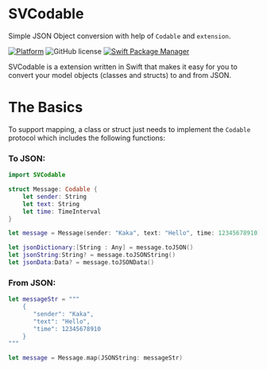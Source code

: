 # SVCodable

Simple JSON Object conversion with help of `Codable` and `extension`.

[![Platform](https://img.shields.io/badge/platform-iOS-green.svg)]()
![GitHub license](https://img.shields.io/badge/license-MIT-blue.svg?style=flat)
[![Swift Package Manager](https://rawgit.com/jlyonsmith/artwork/master/SwiftPackageManager/swiftpackagemanager-compatible.svg)](https://swift.org/package-manager/)

SVCodable is a extension written in Swift that makes it easy for you to convert your model objects (classes and structs) to and from JSON.

# The Basics
To support mapping, a class or struct just needs to implement the ```Codable``` protocol which includes the following functions:


### To JSON:

```Swift
import SVCodable

struct Message: Codable {
    let sender: String
    let text: String
    let time: TimeInterval
}

let message = Message(sender: "Kaka", text: "Hello", time: 12345678910)

let jsonDictionary:[String : Any] = message.toJSON()
let jsonString:String? = message.toJSONString()
let jsonData:Data? = message.toJSONData()

```

### From JSON:

```Swift
let messageStr = """
    {
       "sender": "Kaka",
       "text": "Hello",
       "time": 12345678910
    }
"""

let message = Message.map(JSONString: messageStr)

```
